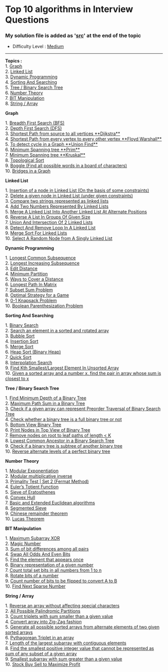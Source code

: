 # Top 10 algorithms in Interview Questions


### My solution file is added as '[src]()' at the end of the topic
-   Difficulty Level : [Medium](https://www.geeksforgeeks.org/medium/)

---

**Topics :**  
1. [Graph](https://www.geeksforgeeks.org/top-10-algorithms-in-interview-questions/#algo1)  
2. [Linked List](https://www.geeksforgeeks.org/top-10-algorithms-in-interview-questions/#algo2)  
3. [Dynamic Programming](https://www.geeksforgeeks.org/top-10-algorithms-in-interview-questions/#algo3)  
4. [Sorting And Searching](https://www.geeksforgeeks.org/top-10-algorithms-in-interview-questions/#algo4)  
5. [Tree / Binary Search Tree](https://www.geeksforgeeks.org/top-10-algorithms-in-interview-questions/#algo5)  
6. [Number Theory](https://www.geeksforgeeks.org/top-10-algorithms-in-interview-questions/#algo6)  
7. [BIT Manipulation](https://www.geeksforgeeks.org/top-10-algorithms-in-interview-questions/#algo7)  
8. [String / Array](https://www.geeksforgeeks.org/top-10-algorithms-in-interview-questions/#algo8)  


**Graph**

1. [Breadth First Search (BFS)](https://www.geeksforgeeks.org/breadth-first-traversal-for-a-graph/)  
2. [Depth First Search (DFS)](https://www.geeksforgeeks.org/depth-first-traversal-for-a-graph/)  
3. [Shortest Path from source to all vertices \*\*Dijkstra\*\*](https://www.geeksforgeeks.org/greedy-algorithms-set-6-dijkstras-shortest-path-algorithm/)  
4. [Shortest Path from every vertex to every other vertex \*\*Floyd Warshall\*\*](https://www.geeksforgeeks.org/dynamic-programming-set-16-floyd-warshall-algorithm/)  
5. [To detect cycle in a Graph \*\*Union Find\*\*](https://www.geeksforgeeks.org/union-find/)  
6. [Minimum Spanning tree \*\*Prim\*\*](https://www.geeksforgeeks.org/greedy-algorithms-set-5-prims-minimum-spanning-tree-mst-2/)  
7. [Minimum Spanning tree \*\*Kruskal\*\*](https://www.geeksforgeeks.org/greedy-algorithms-set-2-kruskals-minimum-spanning-tree-mst/)  
8. [Topological Sort](https://www.geeksforgeeks.org/topological-sorting/)  
9. [Boggle (Find all possible words in a board of characters)](https://www.geeksforgeeks.org/boggle-find-possible-words-board-characters/)  
10. [Bridges in a Graph](https://www.geeksforgeeks.org/bridge-in-a-graph/)

**Linked List**

1. [Insertion of a node in Linked List (On the basis of some constraints)](https://www.geeksforgeeks.org/given-a-linked-list-which-is-sorted-how-will-you-insert-in-sorted-way/)  
2. [Delete a given node in Linked List (under given constraints)](https://www.geeksforgeeks.org/delete-a-given-node-in-linked-list-under-given-constraints/)  
3. [Compare two strings represented as linked lists](https://www.geeksforgeeks.org/compare-two-strings-represented-as-linked-lists/)  
4. [Add Two Numbers Represented By Linked Lists](https://www.geeksforgeeks.org/sum-of-two-linked-lists/)  
5. [Merge A Linked List Into Another Linked List At Alternate Positions](https://www.geeksforgeeks.org/merge-a-linked-list-into-another-linked-list-at-alternate-positions/)  
6. [Reverse A List In Groups Of Given Size](https://www.geeksforgeeks.org/reverse-a-list-in-groups-of-given-size/)  
7. [Union And Intersection Of 2 Linked Lists](https://www.geeksforgeeks.org/union-and-intersection-of-two-linked-lists/)  
8. [Detect And Remove Loop In A Linked List](https://www.geeksforgeeks.org/detect-and-remove-loop-in-a-linked-list/)  
9. [Merge Sort For Linked Lists](https://www.geeksforgeeks.org/merge-sort-for-linked-list/)  
10. [Select A Random Node from A Singly Linked List](https://www.geeksforgeeks.org/select-a-random-node-from-a-singly-linked-list/)

**Dynamic Programming**

1. [Longest Common Subsequence](https://www.geeksforgeeks.org/dynamic-programming-set-4-longest-common-subsequence/)  
2. [Longest Increasing Subsequence](https://www.geeksforgeeks.org/dynamic-programming-set-3-longest-increasing-subsequence/)  
3. [Edit Distance](https://www.geeksforgeeks.org/dynamic-programming-set-5-edit-distance/)  
4. [Minimum Partition](https://www.geeksforgeeks.org/partition-a-set-into-two-subsets-such-that-the-difference-of-subset-sums-is-minimum/)  
5. [Ways to Cover a Distance](https://www.geeksforgeeks.org/count-number-of-ways-to-cover-a-distance/)  
6. [Longest Path In Matrix](https://www.geeksforgeeks.org/find-the-longest-path-in-a-matrix-with-given-constraints/)  
7. [Subset Sum Problem](https://www.geeksforgeeks.org/dynamic-programming-subset-sum-problem/)  
8. [Optimal Strategy for a Game](https://www.geeksforgeeks.org/dynamic-programming-set-31-optimal-strategy-for-a-game/)  
9. [0-1 Knapsack Problem](https://www.geeksforgeeks.org/dynamic-programming-set-10-0-1-knapsack-problem/)  
10. [Boolean Parenthesization Problem](https://www.geeksforgeeks.org/dynamic-programming-set-37-boolean-parenthesization-problem/)

**Sorting And Searching** 
  

1. [Binary Search](http://geeksquiz.com/binary-search/)  
2. [Search an element in a sorted and rotated array](https://www.geeksforgeeks.org/search-an-element-in-a-sorted-and-pivoted-array/)  
3. [Bubble Sort](http://geeksquiz.com/bubble-sort/)  
4. [Insertion Sort](http://geeksquiz.com/insertion-sort/)  
5. [Merge Sort](http://geeksquiz.com/merge-sort/)  
6. [Heap Sort (Binary Heap)](http://geeksquiz.com/heap-sort/)  
7. [Quick Sort](http://geeksquiz.com/quick-sort/)  
8. [Interpolation Search](https://www.geeksforgeeks.org/interpolation-search/)  
9. [Find Kth Smallest/Largest Element In Unsorted Array](https://www.geeksforgeeks.org/kth-smallestlargest-element-unsorted-array-set-2-expected-linear-time/)  
10. [Given a sorted array and a number x, find the pair in array whose sum is closest to x](http://geeksquiz.com/given-sorted-array-number-x-find-pair-array-whose-sum-closest-x/)

**Tree / Binary Search Tree**

1. [Find Minimum Depth of a Binary Tree](https://www.geeksforgeeks.org/find-minimum-depth-of-a-binary-tree/)  
2. [Maximum Path Sum in a Binary Tree](https://www.geeksforgeeks.org/find-maximum-path-sum-in-a-binary-tree/)  
3. [Check if a given array can represent Preorder Traversal of Binary Search Tree](https://www.geeksforgeeks.org/check-if-a-given-array-can-represent-preorder-traversal-of-binary-search-tree/)  
4. [Check whether a binary tree is a full binary tree or not](https://www.geeksforgeeks.org/check-whether-binary-tree-full-binary-tree-not/)  
5. [Bottom View Binary Tree](https://www.geeksforgeeks.org/bottom-view-binary-tree/)  
6. [Print Nodes in Top View of Binary Tree](https://www.geeksforgeeks.org/print-nodes-top-view-binary-tree/)  
7. [Remove nodes on root to leaf paths of length < K](https://www.geeksforgeeks.org/remove-nodes-root-leaf-paths-length-k/)  
8. [Lowest Common Ancestor in a Binary Search Tree](https://www.geeksforgeeks.org/lowest-common-ancestor-in-a-binary-search-tree/)  
9. [Check if a binary tree is subtree of another binary tree](https://www.geeksforgeeks.org/check-binary-tree-subtree-another-binary-tree-set-2/)  
10. [Reverse alternate levels of a perfect binary tree](https://www.geeksforgeeks.org/reverse-alternate-levels-binary-tree/)

**Number Theory**

1. [Modular Exponentiation](https://www.geeksforgeeks.org/modular-exponentiation-power-in-modular-arithmetic/)  
2. [Modular multiplicative inverse](https://www.geeksforgeeks.org/multiplicative-inverse-under-modulo-m/)  
3. [Primality Test | Set 2 (Fermat Method)](https://www.geeksforgeeks.org/primality-test-set-2-fermet-method/)  
4. [Euler’s Totient Function](https://www.geeksforgeeks.org/eulers-totient-function/)  
5. [Sieve of Eratosthenes](https://www.geeksforgeeks.org/sieve-of-eratosthenes/)  
6. [Convex Hull](https://www.geeksforgeeks.org/convex-hull-set-1-jarviss-algorithm-or-wrapping/)  
7. [Basic and Extended Euclidean algorithms](https://www.geeksforgeeks.org/basic-and-extended-euclidean-algorithms/)  
8. [Segmented Sieve](https://www.geeksforgeeks.org/segmented-sieve/)  
9. [Chinese remainder theorem](https://www.geeksforgeeks.org/chinese-remainder-theorem-set-1-introduction/)  
10. [Lucas Theorem](https://www.geeksforgeeks.org/compute-ncr-p-set-2-lucas-theorem/)

**BIT Manipulation**

1. [Maximum Subarray XOR](https://www.geeksforgeeks.org/find-the-maximum-subarray-xor-in-a-given-array/)  
2. [Magic Number](https://www.geeksforgeeks.org/find-nth-magic-number/)  
3. [Sum of bit differences among all pairs](https://www.geeksforgeeks.org/sum-of-bit-differences-among-all-pairs/)  
4. [Swap All Odds And Even Bits](https://www.geeksforgeeks.org/swap-all-odd-and-even-bits/)  
5. [Find the element that appears once](https://www.geeksforgeeks.org/find-the-element-that-appears-once/)  
6. [Binary representation of a given number](https://www.geeksforgeeks.org/binary-representation-of-a-given-number/)  
7. [Count total set bits in all numbers from 1 to n](https://www.geeksforgeeks.org/count-total-set-bits-in-all-numbers-from-1-to-n/)  
8. [Rotate bits of a number](https://www.geeksforgeeks.org/rotate-bits-of-an-integer/)  
9. [Count number of bits to be flipped to convert A to B](https://www.geeksforgeeks.org/count-number-of-bits-to-be-flipped-to-convert-a-to-b/)  
10. [Find Next Sparse Number](https://www.geeksforgeeks.org/given-a-number-find-next-sparse-number/)

  
  

**String / Array**

1. [Reverse an array without affecting special characters](https://www.geeksforgeeks.org/reverse-an-array-without-affecting-special-characters/)  
2. [All Possible Palindromic Partitions](https://www.geeksforgeeks.org/given-a-string-print-all-possible-palindromic-partition/)  
3. [Count triplets with sum smaller than a given value](https://www.geeksforgeeks.org/count-triplets-with-sum-smaller-that-a-given-value/)  
4. [Convert array into Zig-Zag fashion](https://www.geeksforgeeks.org/convert-array-into-zig-zag-fashion/)  
5. [Generate all possible sorted arrays from alternate elements of two given sorted arrays](https://www.geeksforgeeks.org/generate-all-possible-sorted-arrays-from-alternate-elements-of-two-given-arrays/)  
6. [Pythagorean Triplet in an array](https://www.geeksforgeeks.org/find-pythagorean-triplet-in-an-unsorted-array/)  
7. [Length of the largest subarray with contiguous elements](https://www.geeksforgeeks.org/length-largest-subarray-contiguous-elements-set-1/)  
8. [Find the smallest positive integer value that cannot be represented as sum of any subset of a given array](https://www.geeksforgeeks.org/find-smallest-value-represented-sum-subset-given-array/)  
9. [Smallest subarray with sum greater than a given value](https://www.geeksforgeeks.org/minimum-length-subarray-sum-greater-given-value/)  
10. [Stock Buy Sell to Maximize Profit](https://www.geeksforgeeks.org/stock-buy-sell/)
